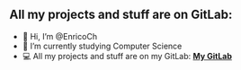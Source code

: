 All my projects and stuff are on GitLab:
 - 

- 👋 Hi, I’m @EnricoCh
- 🌱 I’m currently studying Computer Science
- :computer: All my projects and stuff are on my GitLab: [**My GitLab**](https://gitlab.com/EnricoCh)

<!---

- 👀 I’m interested in Computer Science

- 💞️ I’m looking to collaborate on ...

- 📫 How to reach me ... [GitLab](https://gitlab.com/EnricoCh)



EnricoCh/EnricoCh is a ✨ special ✨ repository because its `README.md` (this file) appears on your GitHub profile.
You can click the Preview link to take a look at your changes.
--->
